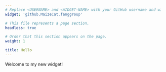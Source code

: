 ```yaml
---
# Replace <USERNAME> and <WIDGET-NAME> with your GitHub username and widget name, respectively.
widget: 'github.MaizeCat.fanggroup'

# This file represents a page section.
headless: true

# Order that this section appears on the page.
weight: 1

title: Hello
---
```


Welcome to my new widget!
